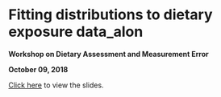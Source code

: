 # Fitting distributions to dietary exposure data_alon

**Workshop on Dietary Assessment and Measurement Error**

**October 09, 2018**

[Click here](https://rawgit.com/brechtdv/fitdist/master/fitdist.html) to view the slides.
